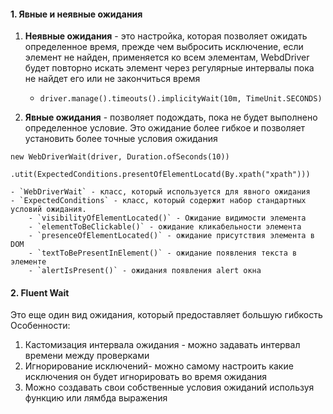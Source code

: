 #### 1. Явные и неявные ожидания
1. **Неявные ожидания** - это настройка, которая позволяет ожидать определенное время, прежде чем выбросить исключение, если элемент не найден, применяется ко всем элементам, WebdDriver будет повторно искать элемент через регулярные интервалы пока не найдет его или не закончиться время
	- `driver.manage().timeouts().implicityWait(10m, TimeUnit.SECONDS)`

2. **Явные ожидания** - позволяет подождать, пока не будет выполнено определенное условие. Это ожидание более гибкое и позволяет установить более точные условия ожидания 
```
new WebDriverWait(driver, Duration.ofSeconds(10))
			.utit(ExpectedConditions.presentOfElementLocatd(By.xpath("xpath")))
```
	- `WebDriverWait` - класс, который используется для явного ожидания
	- `ExpectedConditions` - класс, который содержит набор стандартных условий ожидания.
		- `visibilityOfElementLocated()` - Ожидание видимости элемента
		- `elementToBeClickable()` - ожидание кликабельности элемента
		- `presenceOfElementLocated()` - ожидание присутствия элемента в DOM
		- `textToBePresentInElement()` - ожидание появления текста в элементе
		- `alertIsPresent()` - ожидания появления alert окна


#### 2. Fluent Wait
Это еще один вид ожидания, который предоставляет большую гибкость 
Особенности:
1. Кастомизация интервала ожидания - можно задавать интервал времени между проверками
2. Игнорирование исключений- можно самому настроить какие исключения он будет игнорировать во время ожидания
3. Можно создавать свои собственные условия ожиданий используя функцию или лямбда выражения 